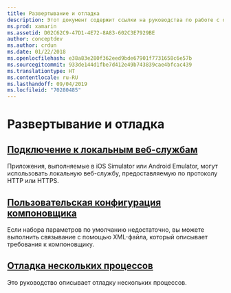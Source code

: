 ```yaml
---
title: Развертывание и отладка
description: Этот документ содержит ссылки на руководства по работе с отладкой нескольких процессов и пользовательскими конфигурациями компоновщика.
ms.prod: xamarin
ms.assetid: D02C62C9-47D1-4E72-8A83-602C3E7929BE
author: conceptdev
ms.author: crdun
ms.date: 01/22/2018
ms.openlocfilehash: e38a83e280f362eed9bde67901f7731658c6e57b
ms.sourcegitcommit: 933de144d1fbe7d412e49b743839cae4bfcac439
ms.translationtype: HT
ms.contentlocale: ru-RU
ms.lasthandoff: 09/04/2019
ms.locfileid: "70280485"
---
```

# <a name="deployment--debugging"></a>Развертывание и отладка

## <a name="connect-to-local-web-servicesconnect-to-local-web-servicesmd"></a>[Подключение к локальным веб-службам](connect-to-local-web-services.md)

Приложения, выполняемые в iOS Simulator или Android Emulator, могут использовать локальную веб-службу, предоставляемую по протоколу HTTP или HTTPS.

## <a name="custom-linker-configurationlinkermd"></a>[Пользовательская конфигурация компоновщика](linker.md)

Если набора параметров по умолчанию недостаточно, вы можете выполнить связывание с помощью XML-файла, который описывает требования к компоновщику.

## <a name="multi-process-debuggingmulti-process-debuggingmd"></a>[Отладка нескольких процессов](multi-process-debugging.md)

Это руководство описывает отладку нескольких процессов.
